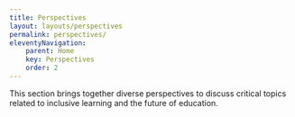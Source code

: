 ```yaml
---
title: Perspectives
layout: layouts/perspectives
permalink: perspectives/
eleventyNavigation:
    parent: Home
    key: Perspectives
    order: 2
---
```


This section brings together diverse perspectives to discuss critical topics related to inclusive learning and
the future of education.
